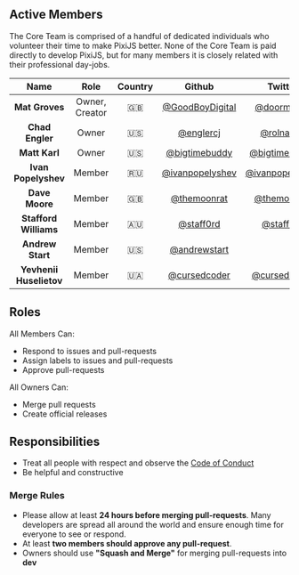 ## Active Members

The Core Team is comprised of a handful of dedicated individuals who volunteer their time to make PixiJS better. None of the Core Team is paid directly to develop PixiJS, but for many members it is closely related with their professional day-jobs.

| Name                  | Role              | Country   | Github                                                | Twitter                                                   |
|:---------------------:|:-----------------:|:---------:|:-----------------------------------------------------:|:---------------------------------------------------------:|
|**Mat Groves**         | Owner, Creator    | :gb:      | [@GoodBoyDigital](https://github.com/GoodBoyDigital)  | [@doormat23](https://twitter.com/doormat23)               |
|**Chad Engler**        | Owner             | :us:      | [@englercj](https://github.com/englercj)              | [@rolnaaba](https://twitter.com/rolnaaba)                 |
|**Matt Karl**          | Owner             | :us:      | [@bigtimebuddy](https://github.com/bigtimebuddy)      | [@bigtimebuddy](https://twitter.com/bigtimebuddy)         |
|**Ivan Popelyshev**    | Member            | :ru:      | [@ivanpopelyshev](https://github.com/ivanpopelyshev)  | [@ivanpopelyshev](https://twitter.com/ivanpopelyshev)     |
|**Dave Moore**         | Member            | :gb:      | [@themoonrat](https://github.com/themoonrat)          | [@themoonrat](https://twitter.com/themoonrat)             |
|**Stafford Williams**  | Member            | 🇦🇺        | [@staff0rd](https://github.com/staff0rd)              | [@staff0rd](https://twitter.com/staff0rd)                 |
|**Andrew Start**       | Member            | :us:      | [@andrewstart](https://github.com/andrewstart)        |                                                           |
|**Yevhenii Huselietov**  | Member            | 🇺🇦        | [@cursedcoder](https://github.com/cursedcoder)              | [@cursedcoder](https://twitter.com/cursedcoder)                 |

## Roles

All Members Can:
* Respond to issues and pull-requests
* Assign labels to issues and pull-requests
* Approve pull-requests

All Owners Can:
* Merge pull requests
* Create official releases

## Responsibilities

* Treat all people with respect and observe the [Code of Conduct](https://github.com/pixijs/pixi.js/blob/dev/CODE_OF_CONDUCT.md)
* Be helpful and constructive

### Merge Rules

* Please allow at least **24 hours before merging pull-requests**. Many developers are spread all around the world and ensure enough time for everyone to see or respond.
* At least **two members should approve any pull-request**.
* Owners should use **"Squash and Merge"** for merging pull-requests into **dev**